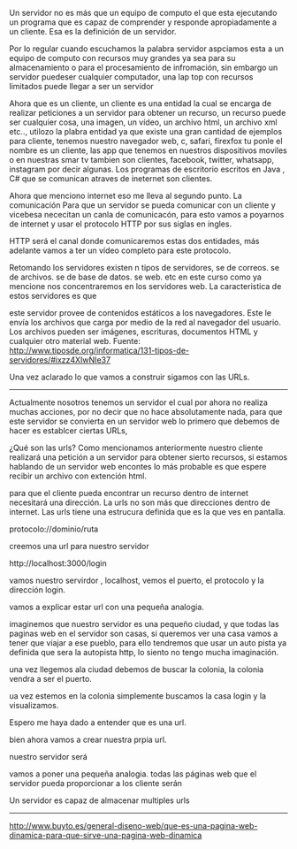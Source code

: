 Un servidor no es más que un equipo de computo el que esta ejecutando un programa que es capaz de comprender y responde apropiadamente a un cliente.
Esa es la definición de un servidor.

Por lo regular cuando escuchamos la palabra servidor aspciamos esta
a un equipo de computo con recursos muy grandes ya sea para su almacenamiento
o para el procesamiento de infromación, sin embargo un servidor puedeser cualquier
computador, una lap top con recursos limitados puede llegar a ser un servidor

Ahora que es un cliente, un cliente es una entidad la cual se encarga de realizar peticiones a un servidor para obtener un recurso, un recurso puede ser cualquier cosa, una imagen, un vídeo, un archivo html, un archivo xml etc.., utilozo la plabra entidad ya que existe una gran cantidad de ejemplos para cliente, tenemos nuestro navegador web, c, safari, firexfox tu ponle el nombre es un cliente, las app que tenemos en nuestros dispositivos moviles o en nuestras smar tv tambien son clientes, facebook, twitter, whatsapp, instagram por decir algunas.
Los programas de escritorio escritos en Java , C# que se comunican atraves de ineternet son clientes.

Ahora que menciono internet eso me lleva al segundo punto. La comunicación
Para que un servidor se pueda comunicar con un cliente y vicebesa nececitan un canla de comunicacón, para esto vamos a poyarnos de internet y usar el protocolo HTTP por sus siglas en ingles.

HTTP será el canal donde comunicaremos estas dos entidades, más adelante vamos a ter un vídeo completo para este protocolo.

Retomando los servidores existen n tipos de servidores, 
se de correos.
se de archivos.
se de base de datos.
se web. etc 
en este curso como ya mencione nos concentraremos en los servidores web.
La caracteristica de estos servidores es que 

este servidor provee de contenidos estáticos a los navegadores. Este le envía los archivos que carga por medio de la red al navegador del usuario. Los archivos pueden ser imágenes, escrituras, documentos HTML y cualquier otro material web.
Fuente: http://www.tiposde.org/informatica/131-tipos-de-servidores/#ixzz4XIwNIe37

Una vez aclarado lo que vamos a construir sigamos con las URLs.

____________________________

Actualmente nosotros tenemos un servidor el cual por ahora no realiza muchas acciones, por no decir que no hace absolutamente nada, para que este servidor se convierta en un servidor web lo primero que debemos de hacer es establcer ciertas URLs,

¿Qué son las urls?
Como mencionamos anteriormente nuestro cliente realizará una petición a un servidor para obtener sierto recursos, si estamos hablando de un servidor web encontes lo más probable es que espere recibir un archivo con extención html.

para que el cliente pueda encontrar un recurso dentro de internet necesitará una dirección. 
La urls no son más que direcciones dentro de internet.
Las urls tiene una estrucura definida que es la que ves en pantalla.

protocolo://dominio/ruta

creemos una url para nuestro servidor

http://localhost:3000/login

vamos nuestro servirdor , localhost, vemos el puerto, el protocolo y la dirección login.

vamos a explicar estar url con una pequeña analogia.

imaginemos que nuestro servidor es una pequeño ciudad, y que todas las paginas web en el servidor son casas, si queremos ver una casa vamos a tener que viajar a ese pueblo, para ello tendremos que usar un auto pista ya definida que sera la autopista http, lo siento no tengo mucha imaginación.

una vez llegemos ala ciudad debemos de buscar la colonia, la colonia vendra a ser el puerto.

ua vez estemos en la colonia simplemente buscamos la casa login y la visualizamos.

Espero me haya dado a entender que es una url.

bien ahora vamos a crear nuestra prpia url.




nuestro servidor será 

vamos a poner una pequeña analogia.
todas las páginas web que el servidor pueda proporcionar a los cliente serán 

Un servidor es capaz de almacenar multiples urls


-----------------
http://www.buyto.es/general-diseno-web/que-es-una-pagina-web-dinamica-para-que-sirve-una-pagina-web-dinamica



